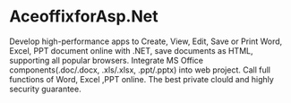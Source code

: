 # AceoffixforAsp.Net
Develop high-performance apps to Create, View, Edit, Save or Print Word, Excel, PPT document online with .NET,  save documents as HTML, supporting all popular browsers. Integrate MS Office components(.doc/.docx, .xls/.xlsx, .ppt/.pptx) into web project. Call full functions of Word, Excel ,PPT online. The best private clould and highly security guarantee.
